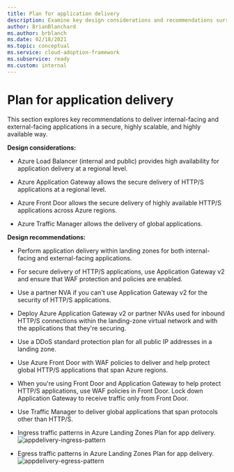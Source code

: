 ```yaml
---
title: Plan for application delivery
description: Examine key design considerations and recommendations surrounding the delivery of applications in a secure way.
author: BrianBlanchard
ms.author: brblanch
ms.date: 02/18/2021
ms.topic: conceptual
ms.service: cloud-adoption-framework
ms.subservice: ready
ms.custom: internal
---
```


# Plan for application delivery

This section explores key recommendations to deliver internal-facing and external-facing applications in a secure, highly scalable, and highly available way.

**Design considerations:**

- Azure Load Balancer (internal and public) provides high availability for application delivery at a regional level.

- Azure Application Gateway allows the secure delivery of HTTP/S applications at a regional level.

- Azure Front Door allows the secure delivery of highly available HTTP/S applications across Azure regions.

- Azure Traffic Manager allows the delivery of global applications.

**Design recommendations:**

- Perform application delivery within landing zones for both internal-facing and external-facing applications.

- For secure delivery of HTTP/S applications, use Application Gateway v2 and ensure that WAF protection and policies are enabled.

- Use a partner NVA if you can't use Application Gateway v2 for the security of HTTP/S applications.

- Deploy Azure Application Gateway v2 or partner NVAs used for inbound HTTP/S connections within the landing-zone virtual network and with the applications that they're securing.

- Use a DDoS standard protection plan for all public IP addresses in a landing zone.

- Use Azure Front Door with WAF policies to deliver and help protect global HTTP/S applications that span Azure regions.

- When you're using Front Door and Application Gateway to help protect HTTP/S applications, use WAF policies in Front Door. Lock down Application Gateway to receive traffic only from Front Door.

- Use Traffic Manager to deliver global applications that span protocols other than HTTP/S.

- Ingress traffic patterns in Azure Landing Zones Plan for app delivery.
  ![appdelivery-ingress-pattern](https://user-images.githubusercontent.com/38658285/150641238-83c3b45a-66b0-49f3-9cee-22beb0329400.png)

- Egress traffic patterns in Azure Landing Zones Plan for app delivery.
  ![appdelivery-egress-pattern](https://user-images.githubusercontent.com/38658285/150641239-81ce502a-4890-4177-843b-16e64db9fe97.png)
